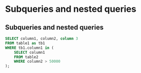 # Subqueries and nested queries

## Subqueries and nested queries

```sql
SELECT column1, column2, column 3
FROM table1 as tb1
WHERE tb1.column1 in (
    SELECT column1 
    FROM table2
    WHERE column2 > 50000
);
```